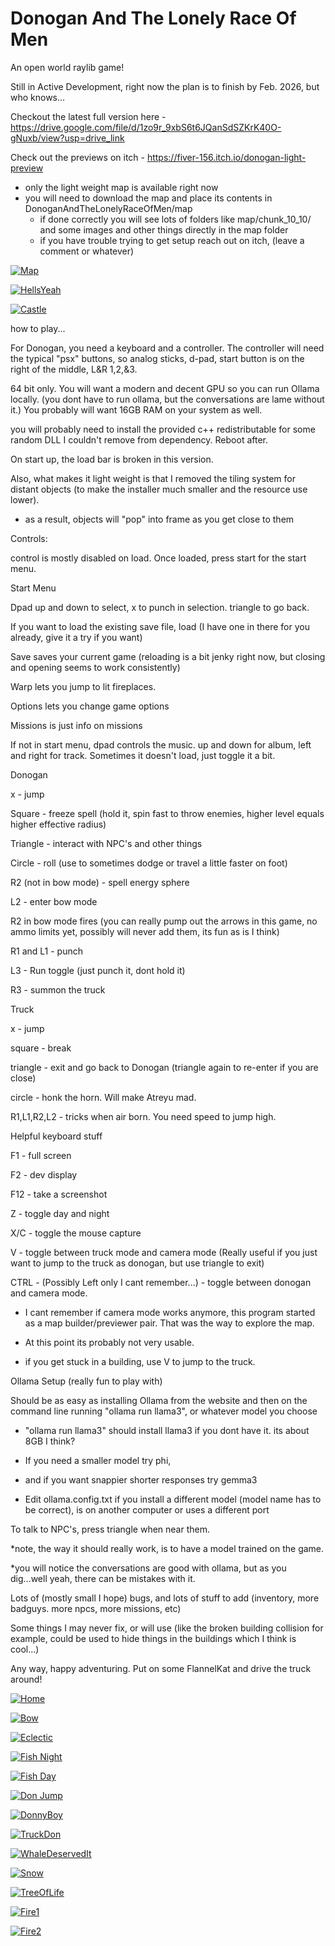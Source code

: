 # Donogan And The Lonely Race Of Men

An open world raylib game!

Still in Active Development, right now the plan is to finish by Feb. 2026, but who knows...

Checkout the latest full version here - https://drive.google.com/file/d/1zo9r_9xbS6t6JQanSdSZKrK40O-gNuxb/view?usp=drive_link

Check out the previews on itch - https://fiver-156.itch.io/donogan-light-preview
 - only the light weight map is available right now
 - you will need to download the map and place its contents in DonoganAndTheLonelyRaceOfMen/map
	- if done correctly you will see lots of folders like map/chunk_10_10/ and some images and other things directly in the map folder
	- if you have trouble trying to get setup reach out on itch, (leave a comment or whatever)

[![Map](readme_assets/treasure_map.png)](readme_assets/treasure_map.png)

[![HellsYeah](readme_assets/hellsYeah.png)](readme_assets/hellsYeah.png)

[![Castle](readme_assets/castle.png)](readme_assets/castle.png)

how to play...

For Donogan, you need a keyboard and a controller. The controller will need the typical "psx" buttons, so analog sticks, d-pad, start button is on the right of the middle, L&R 1,2,&3. 

64 bit only. You will want a modern and decent GPU so you can run Ollama locally. (you dont have to run ollama, but the conversations are lame without it.) You probably will want 16GB RAM on your system as well.

you will probably need to install the provided c++ redistributable for some random DLL I couldn't remove from dependency. Reboot after.

On start up, the load bar is broken in this version.

Also, what makes it light weight is that I removed the tiling system for distant objects (to make the installer much smaller and the resource use lower).

 - as a result, objects will "pop" into frame as you get close to them

Controls:

control is mostly disabled on load. Once loaded, press start for the start menu.

Start Menu

Dpad up and down to select, x to punch in selection. triangle to go back.

If you want to load the existing save file, load (I have one in there for you already, give it a try if you want)

Save saves your current game (reloading is a bit jenky right now, but closing and opening seems to work consistently)

Warp lets you jump to lit fireplaces.

Options lets you change game options

Missions is just info on missions

If not in start menu, dpad controls the music. up and down for album, left and right for track. Sometimes it doesn't load, just toggle it a bit.

Donogan

x - jump

Square - freeze spell (hold it, spin fast to throw enemies, higher level equals higher effective radius)

Triangle - interact with NPC's and other things

Circle - roll (use to sometimes dodge or travel a little faster on foot)

R2 (not in bow mode) - spell energy sphere

L2 - enter bow mode

R2 in bow mode fires (you can really pump out the arrows in this game, no ammo limits yet, possibly will never add them, its fun as is I think)

R1 and L1 - punch

L3 - Run toggle (just punch it, dont hold it)

R3 - summon the truck

Truck

x - jump

square - break

triangle - exit and go back to Donogan (triangle again to re-enter if you are close)

circle - honk the horn. Will make Atreyu mad.

R1,L1,R2,L2 - tricks when air born. You need speed to jump high.

Helpful keyboard stuff

F1 - full screen

F2 - dev display

F12 - take a screenshot

Z - toggle day and night

X/C - toggle the mouse capture

V - toggle between truck mode and camera mode (Really useful if you just want to jump to the truck as donogan, but use triangle to exit)

CTRL - (Possibly Left only I cant remember...) - toggle between donogan and camera mode.

 - I cant remember if camera mode works anymore, this program started as a map builder/previewer pair. That was the way to explore the map.

 - At this point its probably not very usable.

 - if you get stuck in a building, use V to jump to the truck.

Ollama Setup (really fun to play with)

Should be as easy as installing Ollama from the website and then on the command line running "ollama run llama3", or whatever model you choose

  - "ollama run llama3" should install llama3 if you dont have it. its about 8GB I think?

  - If you need a smaller model try phi,

  - and if you want snappier shorter responses try gemma3

 - Edit ollama.config.txt if you install a different model (model name has to be correct), is on another computer or uses a different port

To talk to NPC's, press triangle when near them.

*note, the way it should really work, is to have a model trained on the game.

*you will notice the conversations are good with ollama, but as you dig...well yeah, there can be mistakes with it.

Lots of (mostly small I hope) bugs, and lots of stuff to add (inventory, more badguys. more npcs, more missions, etc)

Some things I may never fix, or will use (like the broken building collision for example, could be used to hide things in the buildings which I think is cool...)

Any way, happy adventuring. Put on some FlannelKat and drive the truck around!


[![Home](readme_assets/home1.png)](readme_assets/home1.png)

[![Bow](readme_assets/bowMode.png)](readme_assets/bowMode.png)

[![Eclectic](readme_assets/truck_whale_fish.png)](readme_assets/truck_whale_fish.png)

[![Fish Night](readme_assets/fish_night.png)](readme_assets/fish_night.png)

[![Fish Day](readme_assets/fish_day.png)](readme_assets/fish_day.png)

[![Don Jump](readme_assets/don_jump.png)](readme_assets/don_jump.png)

[![DonnyBoy](readme_assets/donnyboy.png)](readme_assets/donnyboy.png)

[![TruckDon](readme_assets/truckDon.png)](readme_assets/truckDon.png)

[![WhaleDeservedIt](readme_assets/whaleFarts.png)](readme_assets/whaleFarts.png)

[![Snow](readme_assets/snow.png)](readme_assets/snow.png)

[![TreeOfLife](readme_assets/tol.png)](readme_assets/tol.png)

[![Fire1](readme_assets/fire_night_1.png)](readme_assets/fire_night_1.png)

[![Fire2](readme_assets/fire_night_2.png)](readme_assets/fire_night_2.png)














